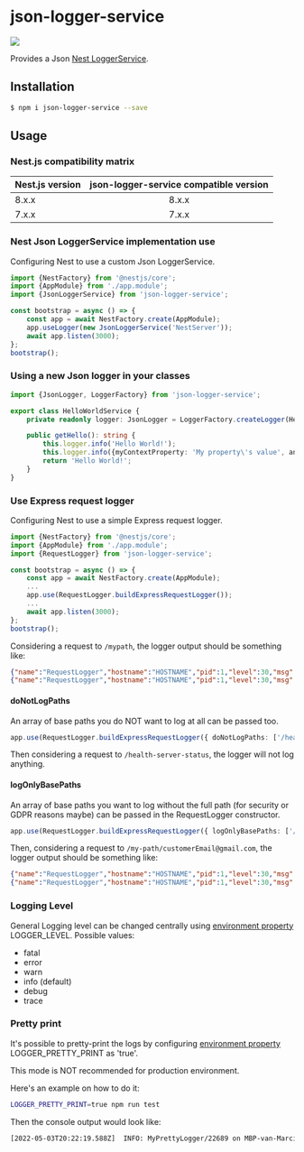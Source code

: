 # json-logger-service 
[![](https://img.shields.io/npm/dm/json-logger-service.svg)](https://www.npmjs.com/package/json-logger-service)

Provides a Json [Nest LoggerService](https://docs.nestjs.com/techniques/logger).

## Installation

```bash
$ npm i json-logger-service --save
```

## Usage

### Nest.js compatibility matrix

| Nest.js version | json-logger-service compatible version |
|-----------------|:--------------------------------------:|
| 8.x.x           |                 8.x.x                  |
| 7.x.x           |                 7.x.x                  |


### Nest Json LoggerService implementation use

Configuring Nest to use a custom Json LoggerService.

```typescript
import {NestFactory} from '@nestjs/core';
import {AppModule} from './app.module';
import {JsonLoggerService} from 'json-logger-service';

const bootstrap = async () => {
    const app = await NestFactory.create(AppModule);
    app.useLogger(new JsonLoggerService('NestServer'));
    await app.listen(3000);
};
bootstrap();
```

### Using a new Json logger in your classes

```typescript
import {JsonLogger, LoggerFactory} from 'json-logger-service';

export class HelloWorldService {
    private readonly logger: JsonLogger = LoggerFactory.createLogger(HelloWorldService.name);

    public getHello(): string {
        this.logger.info('Hello World!');
        this.logger.info({myContextProperty: 'My property\'s value', anotherProperty: 'Another value'}, 'Hello World with some context!');
        return 'Hello World!';
    }
}
```

### Use Express request logger

Configuring Nest to use a simple Express request logger.

```typescript
import {NestFactory} from '@nestjs/core';
import {AppModule} from './app.module';
import {RequestLogger} from 'json-logger-service';

const bootstrap = async () => {
    const app = await NestFactory.create(AppModule);
    ...
    app.use(RequestLogger.buildExpressRequestLogger());
    ...
    await app.listen(3000);
};
bootstrap();
```

Considering a request to  `/mypath`, the logger output should be something like:
```json
{"name":"RequestLogger","hostname":"HOSTNAME","pid":1,"level":30,"msg":"Before request GET '/mypath'","time":"2019-12-09T12:10:23.020Z","v":0}
{"name":"RequestLogger","hostname":"HOSTNAME","pid":1,"level":30,"msg":"After request GET '/mypath'","time":"2019-12-09T12:10:23.021Z","v":0}

```

#### doNotLogPaths

An array of base paths you do NOT want to log at all can be passed too.

```typescript
app.use(RequestLogger.buildExpressRequestLogger({ doNotLogPaths: ['/health-server-status'] } as RequestLoggerOptions));
```

Then considering a request to  `/health-server-status`, the logger will not log anything.

#### logOnlyBasePaths

An array of base paths you want to log without the full path (for security or GDPR reasons maybe) can be passed in the RequestLogger constructor.

```typescript
app.use(RequestLogger.buildExpressRequestLogger({ logOnlyBasePaths: ['/my-path'] } as RequestLoggerOptions));
```

Then, considering a request to  `/my-path/customerEmail@gmail.com`, the logger output should be something like:

```json
{"name":"RequestLogger","hostname":"HOSTNAME","pid":1,"level":30,"msg":"Before request GET '/my-path'","time":"2019-12-09T12:10:23.020Z","v":0}
{"name":"RequestLogger","hostname":"HOSTNAME","pid":1,"level":30,"msg":"After request GET '/my-path'","time":"2019-12-09T12:10:23.021Z","v":0}

```

### Logging Level

General Logging level can be changed centrally using [environment property](https://nodejs.dev/learn/how-to-read-environment-variables-from-nodejs) LOGGER_LEVEL.
Possible values: 
- fatal
- error
- warn
- info (default)
- debug
- trace

### Pretty print

It's possible to pretty-print the logs by configuring [environment property](https://nodejs.dev/learn/how-to-read-environment-variables-from-nodejs) LOGGER_PRETTY_PRINT as 'true'. 

This mode is NOT recommended for production environment.

Here's an example on how to do it:
```bash
LOGGER_PRETTY_PRINT=true npm run test
```

Then the console output would look like:

```bash
[2022-05-03T20:22:19.588Z]  INFO: MyPrettyLogger/22689 on MBP-van-Marcio: It works! (env=local)
```